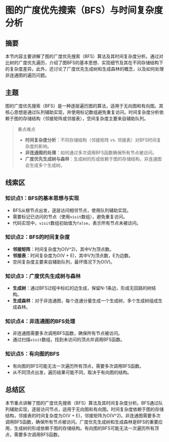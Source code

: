 # 图的广度优先搜索（BFS）与时间复杂度分析

## 摘要
本节内容主要讲解了图的广度优先搜索（BFS）算法及其时间复杂度分析。通过对比树的广度优先遍历，介绍了图BFS的基本思想、实现细节及其在不同存储结构下的复杂度差异。此外，还讨论了广度优先生成树和生成森林的概念，以及如何处理非连通图的遍历问题。

## 主题
图的广度优先搜索（BFS）是一种逐层遍历图的算法，适用于无向图和有向图。其核心思想是通过队列辅助实现，并使用标记数组避免重复访问。时间复杂度分析依赖于图的存储结构（邻接矩阵或邻接表），空间复杂度主要来自辅助队列。

> 重点难点
>
> - **时间复杂度分析**：不同存储结构（邻接矩阵 vs. 邻接表）对BFS时间复杂度的影响。
> - **非连通图的处理**：如何通过多次调用BFS函数确保所有节点被访问。
> - **广度优先生成树与森林**：生成树的形成依赖于图的存储结构，非连通图会生成多个生成树。

## 线索区

### 知识点1：BFS的基本思想与实现
- BFS从根节点出发，逐层访问相邻节点，使用队列辅助实现。
- 需要标记已访问的节点（使用`visit`数组），避免重复访问。
- 代码实现中，`visit`数组初始值为`false`，表示所有节点未被访问。

### 知识点2：BFS的时间复杂度
- **邻接矩阵**：时间复杂度为O(V^2)，其中V为顶点数。
- **邻接表**：时间复杂度为O(V + E)，其中V为顶点数，E为边数。
- 空间复杂度主要来自辅助队列，最坏情况下为O(V)。

### 知识点3：广度优先生成树与森林
- **生成树**：通过BFS过程中标红的边生成，保留N-1条边，形成无回路的树结构。
- **生成森林**：对于非连通图，每个连通分量生成一个生成树，多个生成树组成生成森林。

### 知识点4：非连通图的BFS处理
- 非连通图需要多次调用BFS函数，确保所有节点被访问。
- 通过扫描`visit`数组，找到未访问的顶点并调用BFS函数。

### 知识点5：有向图的BFS
- 有向图的BFS可能无法一次遍历所有顶点，需要多次调用BFS函数。
- 从不同顶点出发，遍历结果可能不同，取决于有向图的结构。

## 总结区
本节重点讲解了图的广度优先搜索（BFS）算法及其时间复杂度分析。BFS通过队列辅助实现，逐层访问节点，适用于无向图和有向图。时间复杂度依赖于图的存储结构，邻接表的时间复杂度为O(V + E)，邻接矩阵为O(V^2)。非连通图需要多次调用BFS函数，确保所有节点被访问。广度优先生成树和生成森林是BFS的重要应用，生成树的形成依赖于图的存储结构。有向图的BFS可能无法一次遍历所有顶点，需要多次调用BFS函数。